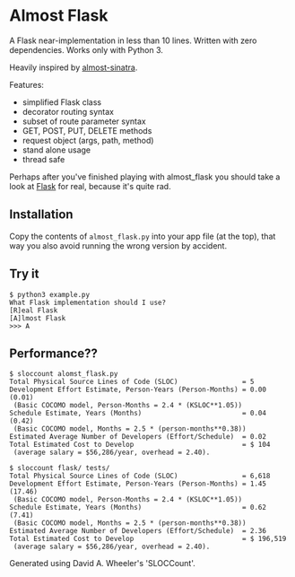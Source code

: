 # Almost Flask


A Flask near-implementation in less than 10 lines.
Written with zero dependencies.
Works only with Python 3.

Heavily inspired by [almost-sinatra](https://github.com/rkh/almost-sinatra).

Features:

* simplified Flask class
* decorator routing syntax
* subset of route parameter syntax
* GET, POST, PUT, DELETE methods
* request object (args, path, method)
* stand alone usage
* thread safe

Perhaps after you've finished playing with almost_flask you should take a look
at [Flask](https://github.com/mitsuhiko/flask) for real, because it's quite rad.

## Installation

Copy the contents of `almost_flask.py` into your app file (at the top), that
way you also avoid running the wrong version by accident.

## Try it

    $ python3 example.py
    What Flask implementation should I use?
    [R]eal Flask
    [A]lmost Flask
    >>> A

## Performance??

    $ sloccount alomst_flask.py
    Total Physical Source Lines of Code (SLOC)                = 5
    Development Effort Estimate, Person-Years (Person-Months) = 0.00 (0.01)
     (Basic COCOMO model, Person-Months = 2.4 * (KSLOC**1.05))
    Schedule Estimate, Years (Months)                         = 0.04 (0.42)
     (Basic COCOMO model, Months = 2.5 * (person-months**0.38))
    Estimated Average Number of Developers (Effort/Schedule)  = 0.02
    Total Estimated Cost to Develop                           = $ 104
     (average salary = $56,286/year, overhead = 2.40).

    $ sloccount flask/ tests/
    Total Physical Source Lines of Code (SLOC)                = 6,618
    Development Effort Estimate, Person-Years (Person-Months) = 1.45 (17.46)
     (Basic COCOMO model, Person-Months = 2.4 * (KSLOC**1.05))
    Schedule Estimate, Years (Months)                         = 0.62 (7.41)
     (Basic COCOMO model, Months = 2.5 * (person-months**0.38))
    Estimated Average Number of Developers (Effort/Schedule)  = 2.36
    Total Estimated Cost to Develop                           = $ 196,519
     (average salary = $56,286/year, overhead = 2.40).

Generated using David A. Wheeler's 'SLOCCount'.
